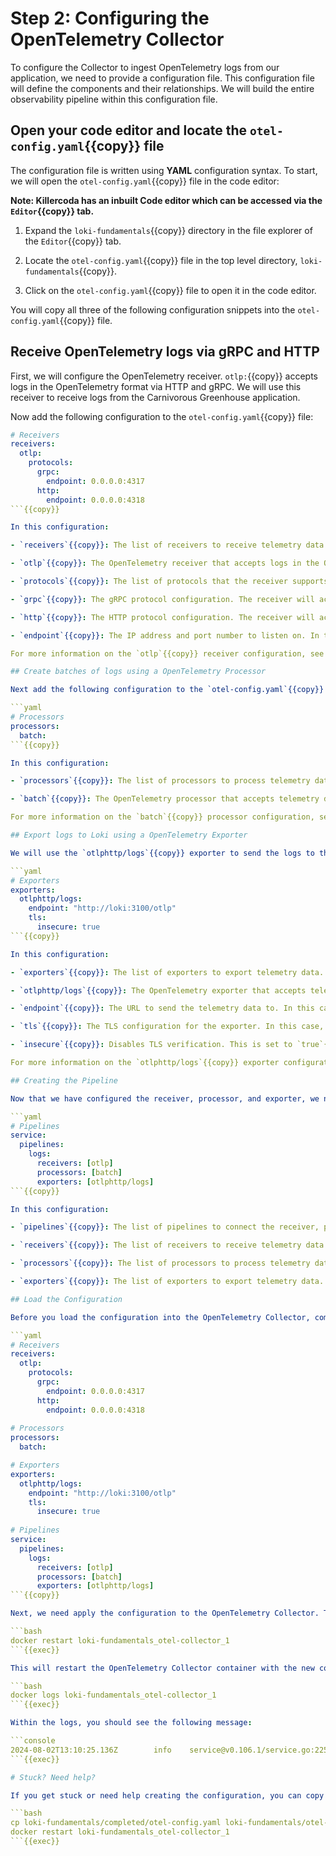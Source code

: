 # Step 2: Configuring the OpenTelemetry Collector

To configure the Collector to ingest OpenTelemetry logs from our application, we need to provide a configuration file. This configuration file will define the components and their relationships. We will build the entire observability pipeline within this configuration file.

## Open your code editor and locate the `otel-config.yaml`{{copy}} file

The configuration file is written using **YAML** configuration syntax. To start, we will open the `otel-config.yaml`{{copy}} file in the code editor:

**Note: Killercoda has an inbuilt Code editor which can be accessed via the `Editor`{{copy}} tab.**

1. Expand the `loki-fundamentals`{{copy}} directory in the file explorer of the `Editor`{{copy}} tab.

1. Locate the `otel-config.yaml`{{copy}} file in the top level directory, `loki-fundamentals`{{copy}}.

1. Click on the `otel-config.yaml`{{copy}} file to open it in the code editor.

You will copy all three of the following configuration snippets into the `otel-config.yaml`{{copy}} file.

## Receive OpenTelemetry logs via gRPC and HTTP

First, we will configure the OpenTelemetry receiver. `otlp:`{{copy}} accepts logs in the OpenTelemetry format via HTTP and gRPC. We will use this receiver to receive logs from the Carnivorous Greenhouse application.

Now add the following configuration to the `otel-config.yaml`{{copy}} file:

```yaml
# Receivers
receivers:
  otlp:
    protocols:
      grpc:
        endpoint: 0.0.0.0:4317
      http:
        endpoint: 0.0.0.0:4318
```{{copy}}

In this configuration:

- `receivers`{{copy}}: The list of receivers to receive telemetry data. In this case, we are using the `otlp`{{copy}} receiver.

- `otlp`{{copy}}: The OpenTelemetry receiver that accepts logs in the OpenTelemetry format.

- `protocols`{{copy}}: The list of protocols that the receiver supports. In this case, we are using `grpc`{{copy}} and `http`{{copy}}.

- `grpc`{{copy}}: The gRPC protocol configuration. The receiver will accept logs via gRPC on `4317`{{copy}}

- `http`{{copy}}: The HTTP protocol configuration. The receiver will accept logs via HTTP on `4318`{{copy}}

- `endpoint`{{copy}}: The IP address and port number to listen on. In this case, we are listening on all IP addresses on port `4317`{{copy}} for gRPC and port `4318`{{copy}} for HTTP.

For more information on the `otlp`{{copy}} receiver configuration, see the [OpenTelemetry Receiver OTLP documentation](https://github.com/open-telemetry/opentelemetry-collector/blob/main/receiver/otlpreceiver/README.md).

## Create batches of logs using a OpenTelemetry Processor

Next add the following configuration to the `otel-config.yaml`{{copy}} file:

```yaml
# Processors
processors:
  batch:
```{{copy}}

In this configuration:

- `processors`{{copy}}: The list of processors to process telemetry data. In this case, we are using the `batch`{{copy}} processor.

- `batch`{{copy}}: The OpenTelemetry processor that accepts telemetry data from other `otelcol`{{copy}} components and places them into batches.

For more information on the `batch`{{copy}} processor configuration, see the [OpenTelemetry Processor Batch documentation](https://github.com/open-telemetry/opentelemetry-collector/blob/main/processor/batchprocessor/README.md).

## Export logs to Loki using a OpenTelemetry Exporter

We will use the `otlphttp/logs`{{copy}} exporter to send the logs to the Loki native OTLP endpoint. Add the following configuration to the `otel-config.yaml`{{copy}} file:

```yaml
# Exporters
exporters:
  otlphttp/logs:
    endpoint: "http://loki:3100/otlp"
    tls:
      insecure: true
```{{copy}}

In this configuration:

- `exporters`{{copy}}: The list of exporters to export telemetry data. In this case, we are using the `otlphttp/logs`{{copy}} exporter.

- `otlphttp/logs`{{copy}}: The OpenTelemetry exporter that accepts telemetry data from other `otelcol`{{copy}} components and writes them over the network using the OTLP HTTP protocol.

- `endpoint`{{copy}}: The URL to send the telemetry data to. In this case, we are sending the logs to the Loki native OTLP endpoint at `http://loki:3100/otlp`{{copy}}.

- `tls`{{copy}}: The TLS configuration for the exporter. In this case, we are setting `insecure`{{copy}} to `true`{{copy}} to disable TLS verification.

- `insecure`{{copy}}: Disables TLS verification. This is set to `true`{{copy}} as we are using an insecure connection.

For more information on the `otlphttp/logs`{{copy}} exporter configuration, see the [OpenTelemetry Exporter OTLP HTTP documentation](https://github.com/open-telemetry/opentelemetry-collector/blob/main/exporter/otlphttpexporter/README.md)

## Creating the Pipeline

Now that we have configured the receiver, processor, and exporter, we need to create a pipeline to connect these components. Add the following configuration to the `otel-config.yaml`{{copy}} file:

```yaml
# Pipelines
service:
  pipelines:
    logs:
      receivers: [otlp]
      processors: [batch]
      exporters: [otlphttp/logs]
```{{copy}}

In this configuration:

- `pipelines`{{copy}}: The list of pipelines to connect the receiver, processor, and exporter. In this case, we are using the `logs`{{copy}} pipeline but there is also pipelines for metrics, traces, and continuous profiling.

- `receivers`{{copy}}: The list of receivers to receive telemetry data. In this case, we are using the `otlp`{{copy}} receiver component we created earlier.

- `processors`{{copy}}: The list of processors to process telemetry data. In this case, we are using the `batch`{{copy}} processor component we created earlier.

- `exporters`{{copy}}: The list of exporters to export telemetry data. In this case, we are using the `otlphttp/logs`{{copy}} component exporter we created earlier.

## Load the Configuration

Before you load the configuration into the OpenTelemetry Collector, compare your configuration with the completed configuration below:

```yaml
# Receivers
receivers:
  otlp:
    protocols:
      grpc:
        endpoint: 0.0.0.0:4317
      http:
        endpoint: 0.0.0.0:4318
        
# Processors
processors:
  batch:

# Exporters
exporters:
  otlphttp/logs:
    endpoint: "http://loki:3100/otlp"
    tls:
      insecure: true
      
# Pipelines
service:
  pipelines:
    logs:
      receivers: [otlp]
      processors: [batch]
      exporters: [otlphttp/logs]
```{{copy}}

Next, we need apply the configuration to the OpenTelemetry Collector. To do this, we will restart the OpenTelemetry Collector container:

```bash
docker restart loki-fundamentals_otel-collector_1
```{{exec}}

This will restart the OpenTelemetry Collector container with the new configuration. You can check the logs of the OpenTelemetry Collector container to see if the configuration was loaded successfully:

```bash
docker logs loki-fundamentals_otel-collector_1
```{{exec}}

Within the logs, you should see the following message:

```console
2024-08-02T13:10:25.136Z        info    service@v0.106.1/service.go:225 Everything is ready. Begin running and processing data.
```{{exec}}

# Stuck? Need help?

If you get stuck or need help creating the configuration, you can copy and replace the entire `otel-config.yaml`{{copy}} using the completed configuration file:

```bash
cp loki-fundamentals/completed/otel-config.yaml loki-fundamentals/otel-config.yaml
docker restart loki-fundamentals_otel-collector_1
```{{exec}}
